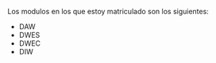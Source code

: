 [comment]: <> (Alejandro Ceballos Callejo)

Los modulos en los que estoy matriculado son los siguientes:
* DAW
* DWES
* DWEC
* DIW